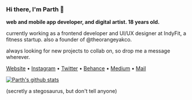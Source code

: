### Hi there, I'm Parth 🦕
**web and mobile app developer, and digital artist. 18 years old.** 

currently working as a frontend developer and UI/UX designer at IndyFit, a fitness startup. also a founder of @theorangeyakco.

always looking for new projects to collab on, so drop me a message wherever.

[Website](https://www.parthsharma.co) •
[Instagram](https://www.instagram.com/parthsharma151/) •
[Twitter](https://twitter.com/parthsharma_151) •
[Behance](https://www.behance.net/psrth) •
[Medium](https://www.medium.com/psrth) •
[Mail](mailto:parthsharma151@gmail.com)

[![Parth's github stats](https://github-readme-stats.vercel.app/api?username=psrth&show_icons=true)](https://github.com/anuraghazra/github-readme-stats)

(secretly a stegosaurus, but don't tell anyone)
